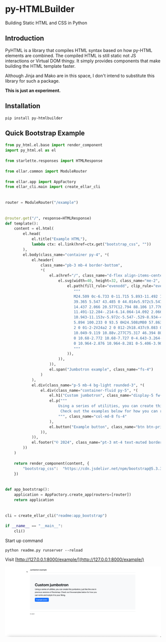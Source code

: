 # py-HTMLBuilder
Building Static HTML and CSS in Python

## Introduction
PyHTML is a library that compiles HTML syntax based on how py-HTML elements are combined. The compiled HTML is still static not JS interactions or Virtual DOM thingy.
It simply provides components that make building the HTML template faster. 

Although Jinja and Mako are in this space, I don't intend to substitute this library for such a package.

**This is just an experiment.**

## Installation
```shell
pip install py-htmlbuilder
```

## Quick Bootstrap Example

```python
from py_html.el.base import render_component
import py_html.el as el

from starlette.responses import HTMLResponse

from ellar.common import ModuleRouter

from ellar.app import AppFactory
from ellar_cli.main import create_ellar_cli


router = ModuleRouter("/example")


@router.get("/", response=HTMLResponse)
def template():
    content = el.html(
        el.head(
            el.title("Example HTML"),
            lambda ctx: el.link(href=ctx.get("bootstrap_css", ""))
        ),
        el.body(class_name="container py-4", *(
            el.header(
                class_name="pb-3 mb-4 border-bottom",
                *(
                    el.a(href="/", class_name="d-flex align-items-center text-dark text-decoration-none", *(
                        el.svg(width=40, height=32, class_name="me-2", viewBox="0 0 118 94", *(
                            el.path(fill_rule="evenodd", clip_rule="evenodd", fill="currentColor", d=(
                               """
                               M24.509 0c-6.733 0-11.715 5.893-11.492 12.284.214 6.14-.064 14.092-2.066 20.577C8.943 
                               39.365 5.547 43.485 0 44.014v5.972c5.547.529 8.943 4.649 10.951 11.153 2.002 6.485 2.28 
                               14.437 2.066 20.577C12.794 88.106 17.776 94 24.51 94H93.5c6.733 0 11.714-5.893 
                               11.491-12.284-.214-6.14.064-14.092 2.066-20.577 2.009-6.504 5.396-10.624 
                               10.943-11.153v-5.972c-5.547-.529-8.934-4.649-10.943-11.153-2.002-6.484-2.28-14.437-2.066-20.577C105.214 
                               5.894 100.233 0 93.5 0H24.508zM80 57.863C80 66.663 73.436 72 62.543 72H44a2 
                               2 0 01-2-2V24a2 2 0 012-2h18.437c9.083 0 15.044 4.92 15.044 12.474 0 5.302-4.01 
                               10.049-9.119 10.88v.277C75.317 46.394 80 51.21 80 57.863zM60.521 28.34H49.948v14.934h8.905c6.884 
                               0 10.68-2.772 10.68-7.727 0-4.643-3.264-7.207-9.012-7.207zM49.948 49.2v16.458H60.91c7.167 
                               0 10.964-2.876 10.964-8.281 0-5.406-3.903-8.178-11.425-8.178H49.948z
                               """ 
                            )),
                        )),
                    )),
                    el.span("Jumbotron example", class_name="fs-4")
                )
            ),
            el.div(class_name="p-5 mb-4 bg-light rounded-3", *(
                el.div(class_name="container-fluid py-5", *(
                    el.h1("Custom jumbotron", class_name="display-5 fw-bold"),
                    el.p("""
                        Using a series of utilities, you can create this jumbotron, just like the one in previous versions of Bootstrap.
                         Check out the examples below for how you can remix and restyle it to your liking.
                        """, class_name="col-md-8 fs-4"
                    ),
                    el.button("Example button", class_name="btn btn-primary btn-lg", type="button")
                )),
            )),
            el.footer("© 2024", class_name="pt-3 mt-4 text-muted border-top")
        ))
    )

    return render_component(content, {
        "bootstrap_css":  "https://cdn.jsdelivr.net/npm/bootstrap@5.3.3/dist/css/bootstrap.min.css",
    })


def app_bootstrap():
    application = AppFactory.create_app(routers=[router])
    return application


cli = create_ellar_cli("readme:app_bootstrap")

if __name__ == "__main__":
    cli()
```
Start up command
```shell
python readme.py runserver --reload
```

Visit [http://127.0.0.1:8000/example/](http://127.0.0.1:8000/example/)

![Swagger UI](docs/images/readme.png)
